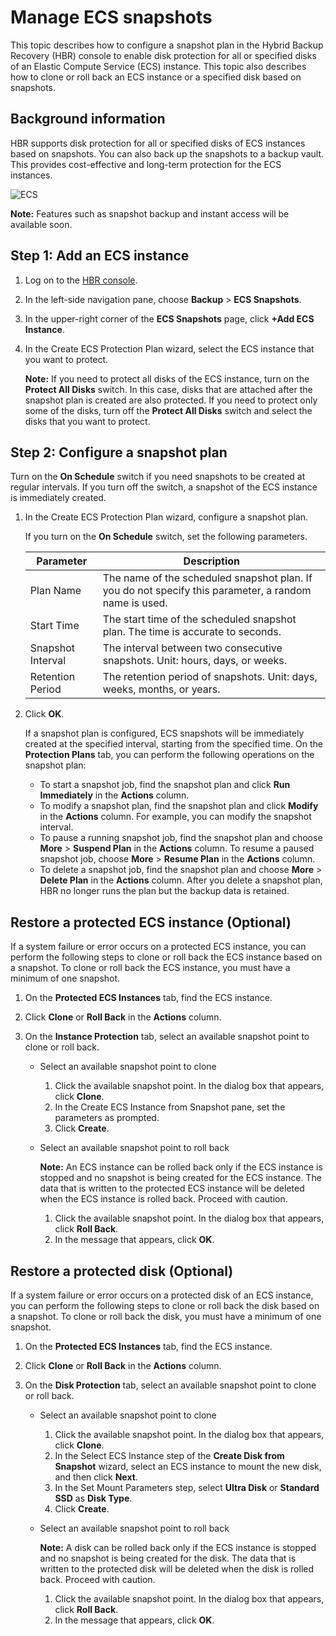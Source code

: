 # Manage ECS snapshots

This topic describes how to configure a snapshot plan in the Hybrid Backup Recovery \(HBR\) console to enable disk protection for all or specified disks of an Elastic Compute Service \(ECS\) instance. This topic also describes how to clone or roll back an ECS instance or a specified disk based on snapshots.

## Background information

HBR supports disk protection for all or specified disks of ECS instances based on snapshots. You can also back up the snapshots to a backup vault. This provides cost-effective and long-term protection for the ECS instances.

![ECS](https://static-aliyun-doc.oss-accelerate.aliyuncs.com/assets/img/en-US/3996749951/p99924.jpg)

**Note:** Features such as snapshot backup and instant access will be available soon.

## Step 1: Add an ECS instance

1.  Log on to the [HBR console](https://hbr.console.aliyun.com/).

2.  In the left-side navigation pane, choose **Backup** \> **ECS Snapshots**.

3.  In the upper-right corner of the **ECS Snapshots** page, click **+Add ECS Instance**.

4.  In the Create ECS Protection Plan wizard, select the ECS instance that you want to protect.

    **Note:** If you need to protect all disks of the ECS instance, turn on the **Protect All Disks** switch. In this case, disks that are attached after the snapshot plan is created are also protected. If you need to protect only some of the disks, turn off the **Protect All Disks** switch and select the disks that you want to protect.


## Step 2: Configure a snapshot plan

Turn on the **On Schedule** switch if you need snapshots to be created at regular intervals. If you turn off the switch, a snapshot of the ECS instance is immediately created.

1.  In the Create ECS Protection Plan wizard, configure a snapshot plan.

    If you turn on the **On Schedule** switch, set the following parameters.

    |Parameter|Description|
    |---------|-----------|
    |Plan Name|The name of the scheduled snapshot plan. If you do not specify this parameter, a random name is used.|
    |Start Time|The start time of the scheduled snapshot plan. The time is accurate to seconds.|
    |Snapshot Interval|The interval between two consecutive snapshots. Unit: hours, days, or weeks.|
    |Retention Period|The retention period of snapshots. Unit: days, weeks, months, or years.|

2.  Click **OK**.

    If a snapshot plan is configured, ECS snapshots will be immediately created at the specified interval, starting from the specified time. On the **Protection Plans** tab, you can perform the following operations on the snapshot plan:

    -   To start a snapshot job, find the snapshot plan and click **Run Immediately** in the **Actions** column.
    -   To modify a snapshot plan, find the snapshot plan and click **Modify** in the **Actions** column. For example, you can modify the snapshot interval.
    -   To pause a running snapshot job, find the snapshot plan and choose **More** \> **Suspend Plan** in the **Actions** column. To resume a paused snapshot job, choose **More** \> **Resume Plan** in the **Actions** column.
    -   To delete a snapshot job, find the snapshot plan and choose **More** \> **Delete Plan** in the **Actions** column. After you delete a snapshot plan, HBR no longer runs the plan but the backup data is retained.

## Restore a protected ECS instance \(Optional\)

If a system failure or error occurs on a protected ECS instance, you can perform the following steps to clone or roll back the ECS instance based on a snapshot. To clone or roll back the ECS instance, you must have a minimum of one snapshot.

1.  On the **Protected ECS Instances** tab, find the ECS instance.

2.  Click **Clone** or **Roll Back** in the **Actions** column.

3.  On the **Instance Protection** tab, select an available snapshot point to clone or roll back.

    -   Select an available snapshot point to clone
        1.  Click the available snapshot point. In the dialog box that appears, click **Clone**.
        2.  In the Create ECS Instance from Snapshot pane, set the parameters as prompted.
        3.  Click **Create**.
    -   Select an available snapshot point to roll back

        **Note:** An ECS instance can be rolled back only if the ECS instance is stopped and no snapshot is being created for the ECS instance. The data that is written to the protected ECS instance will be deleted when the ECS instance is rolled back. Proceed with caution.

        1.  Click the available snapshot point. In the dialog box that appears, click **Roll Back**.
        2.  In the message that appears, click **OK**.

## Restore a protected disk \(Optional\)

If a system failure or error occurs on a protected disk of an ECS instance, you can perform the following steps to clone or roll back the disk based on a snapshot. To clone or roll back the disk, you must have a minimum of one snapshot.

1.  On the **Protected ECS Instances** tab, find the ECS instance.

2.  Click **Clone** or **Roll Back** in the **Actions** column.

3.  On the **Disk Protection** tab, select an available snapshot point to clone or roll back.

    -   Select an available snapshot point to clone
        1.  Click the available snapshot point. In the dialog box that appears, click **Clone**.
        2.  In the Select ECS Instance step of the **Create Disk from Snapshot** wizard, select an ECS instance to mount the new disk, and then click **Next**.
        3.  In the Set Mount Parameters step, select **Ultra Disk** or **Standard SSD** as **Disk Type**.
        4.  Click **Create**.
    -   Select an available snapshot point to roll back

        **Note:** A disk can be rolled back only if the ECS instance is stopped and no snapshot is being created for the disk. The data that is written to the protected disk will be deleted when the disk is rolled back. Proceed with caution.

        1.  Click the available snapshot point. In the dialog box that appears, click **Roll Back**.
        2.  In the message that appears, click **OK**.

